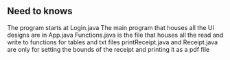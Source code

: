 ## Need to knows

The program starts at Login.java 
The main program that houses all the UI designs are in App.java
Functions.java is the file that houses all the read and write to functions for tables and txt files
printReceipt.java and Receipt.java are only for setting the bounds of the receipt and printing it as a pdf file
